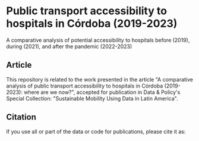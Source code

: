 # Public transport accessibility to hospitals in Córdoba (2019-2023)
A comparative analysis of potential accessibility to hospitals before (2019), during (2021), and after the pandemic (2022-2023)

## Article
This repository is related to the work presented in the article "A comparative analysis of public transport accessibility to hospitals in Córdoba (2019-2023): where are we now?", accepted for publication in Data & Policy's Special Collection: "Sustainable Mobility Using Data in Latin America".

## Citation
If you use all or part of the data or code for publications, please cite it as:
